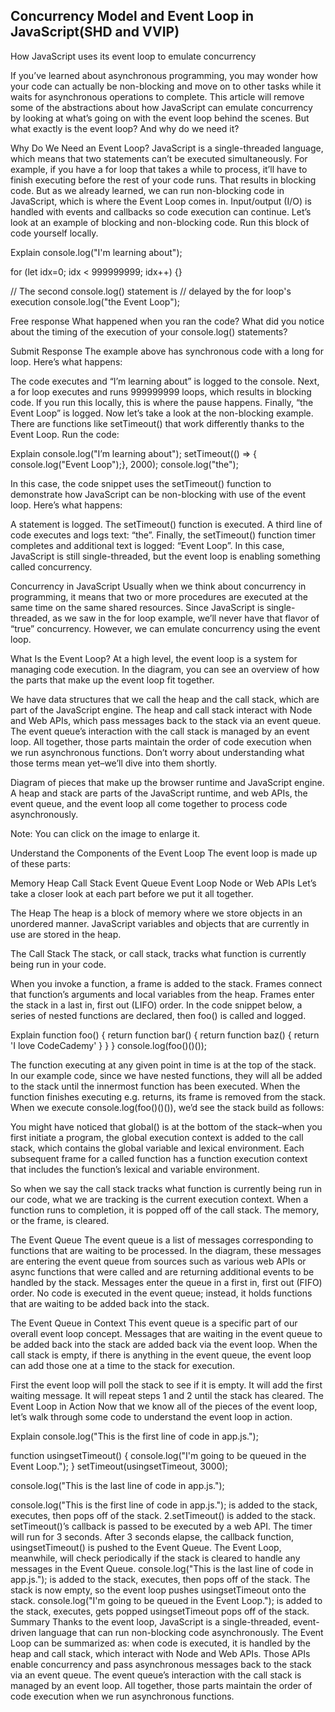 ## Concurrency Model and Event Loop in JavaScript(SHD and VVIP)
How JavaScript uses its event loop to emulate concurrency

If you’ve learned about asynchronous programming, you may wonder how your code can actually be non-blocking and move on to other tasks while it waits for asynchronous operations to complete. This article will remove some of the abstractions about how JavaScript can emulate concurrency by looking at what’s going on with the event loop behind the scenes. But what exactly is the event loop? And why do we need it?

Why Do We Need an Event Loop?
JavaScript is a single-threaded language, which means that two statements can’t be executed simultaneously. For example, if you have a for loop that takes a while to process, it’ll have to finish executing before the rest of your code runs. That results in blocking code. But as we already learned, we can run non-blocking code in JavaScript, which is where the Event Loop comes in. Input/output (I/O) is handled with events and callbacks so code execution can continue. Let’s look at an example of blocking and non-blocking code. Run this block of code yourself locally.


Explain
console.log("I'm learning about");

for (let idx=0; idx < 999999999; idx++) {}

// The second console.log() statement is
// delayed by the for loop's execution
console.log("the Event Loop");

Free response
What happened when you ran the code? What did you notice about the timing of the execution of your console.log() statements?

Submit Response
The example above has synchronous code with a long for loop. Here’s what happens:

The code executes and “I’m learning about” is logged to the console.
Next, a for loop executes and runs 999999999 loops, which results in blocking code. If you run this locally, this is where the pause happens.
Finally, “the Event Loop” is logged.
Now let’s take a look at the non-blocking example. There are functions like setTimeout() that work differently thanks to the Event Loop. Run the code:


Explain
console.log("I’m learning about");
setTimeout(() => { console.log("Event Loop");}, 2000);
console.log("the");

In this case, the code snippet uses the setTimeout() function to demonstrate how JavaScript can be non-blocking with use of the event loop. Here’s what happens:

A statement is logged.
The setTimeout() function is executed.
A third line of code executes and logs text: “the”.
Finally, the setTimeout() function timer completes and additional text is logged: “Event Loop”.
In this case, JavaScript is still single-threaded, but the event loop is enabling something called concurrency.

Concurrency in JavaScript
Usually when we think about concurrency in programming, it means that two or more procedures are executed at the same time on the same shared resources. Since JavaScript is single-threaded, as we saw in the for loop example, we’ll never have that flavor of “true” concurrency. However, we can emulate concurrency using the event loop.

What Is the Event Loop?
At a high level, the event loop is a system for managing code execution. In the diagram, you can see an overview of how the parts that make up the event loop fit together.

We have data structures that we call the heap and the call stack, which are part of the JavaScript engine. The heap and call stack interact with Node and Web APIs, which pass messages back to the stack via an event queue. The event queue’s interaction with the call stack is managed by an event loop. All together, those parts maintain the order of code execution when we run asynchronous functions. Don’t worry about understanding what those terms mean yet–we’ll dive into them shortly.

Diagram of pieces that make up the browser runtime and JavaScript engine. A heap and stack are parts of the JavaScript runtime, and web APIs, the event queue, and the event loop all come together to process code asynchronously.

Note: You can click on the image to enlarge it.

Understand the Components of the Event Loop
The event loop is made up of these parts:

Memory Heap
Call Stack
Event Queue
Event Loop
Node or Web APIs
Let’s take a closer look at each part before we put it all together.

The Heap
The heap is a block of memory where we store objects in an unordered manner. JavaScript variables and objects that are currently in use are stored in the heap.

The Call Stack
The stack, or call stack, tracks what function is currently being run in your code.

When you invoke a function, a frame is added to the stack. Frames connect that function’s arguments and local variables from the heap. Frames enter the stack in a last in, first out (LIFO) order. In the code snippet below, a series of nested functions are declared, then foo() is called and logged.


Explain
function foo() {
 return function bar() {
   return function baz() {
     return 'I love CodeCademy'
   }
 }
}
console.log(foo()()());

The function executing at any given point in time is at the top of the stack. In our example code, since we have nested functions, they will all be added to the stack until the innermost function has been executed. When the function finishes executing e.g. returns, its frame is removed from the stack. When we execute console.log(foo()()()), we’d see the stack build as follows:


You might have noticed that global() is at the bottom of the stack–when you first initiate a program, the global execution context is added to the call stack, which contains the global variable and lexical environment. Each subsequent frame for a called function has a function execution context that includes the function’s lexical and variable environment.

So when we say the call stack tracks what function is currently being run in our code, what we are tracking is the current execution context. When a function runs to completion, it is popped off of the call stack. The memory, or the frame, is cleared.

The Event Queue
The event queue is a list of messages corresponding to functions that are waiting to be processed. In the diagram, these messages are entering the event queue from sources such as various web APIs or async functions that were called and are returning additional events to be handled by the stack. Messages enter the queue in a first in, first out (FIFO) order. No code is executed in the event queue; instead, it holds functions that are waiting to be added back into the stack.

The Event Queue in Context
This event queue is a specific part of our overall event loop concept. Messages that are waiting in the event queue to be added back into the stack are added back via the event loop. When the call stack is empty, if there is anything in the event queue, the event loop can add those one at a time to the stack for execution.

First the event loop will poll the stack to see if it is empty.
It will add the first waiting message.
It will repeat steps 1 and 2 until the stack has cleared.
The Event Loop in Action
Now that we know all of the pieces of the event loop, let’s walk through some code to understand the event loop in action.


Explain
console.log("This is the first line of code in app.js.");

function usingsetTimeout() {
    console.log("I'm going to be queued in the Event Loop.");
}
setTimeout(usingsetTimeout, 3000);

console.log("This is the last line of code in app.js.");

console.log("This is the first line of code in app.js."); is added to the stack, executes, then pops off of the stack. 2.setTimeout() is added to the stack.
setTimeout()’s callback is passed to be executed by a web API. The timer will run for 3 seconds. After 3 seconds elapse, the callback function, usingsetTimeout() is pushed to the Event Queue.
The Event Loop, meanwhile, will check periodically if the stack is cleared to handle any messages in the Event Queue.
console.log("This is the last line of code in app.js."); is added to the stack, executes, then pops off of the stack.
The stack is now empty, so the event loop pushes usingsetTimeout onto the stack.
console.log("I'm going to be queued in the Event Loop."); is added to the stack, executes, gets popped
usingsetTimeout pops off of the stack.
Summary
Thanks to the event loop, JavaScript is a single-threaded, event-driven language that can run non-blocking code asynchronously. The Event Loop can be summarized as: when code is executed, it is handled by the heap and call stack, which interact with Node and Web APIs. Those APIs enable concurrency and pass asynchronous messages back to the stack via an event queue. The event queue’s interaction with the call stack is managed by an event loop. All together, those parts maintain the order of code execution when we run asynchronous functions.